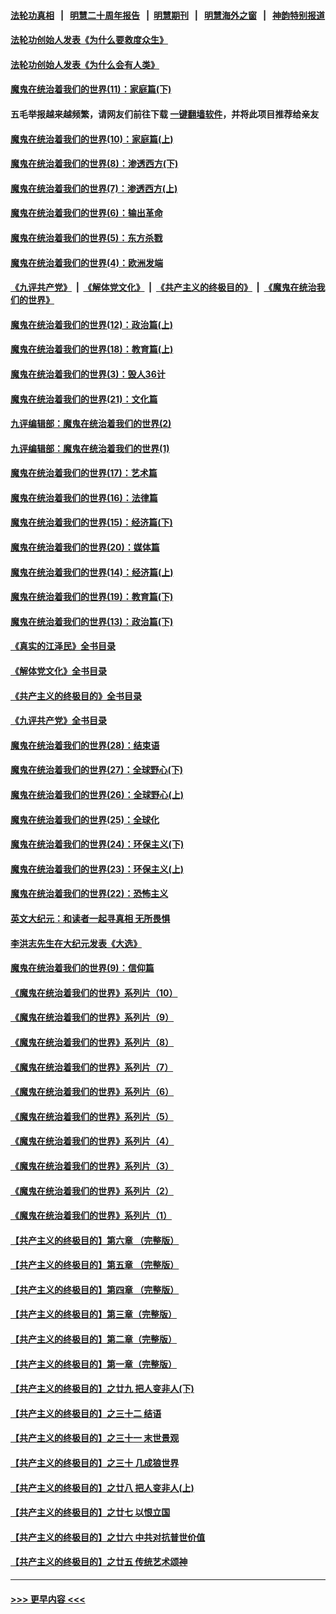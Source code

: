 #### [法轮功真相](https://github.com/gfw-breaker/truth/blob/master/README.md?t=0) &nbsp;&nbsp;|&nbsp;&nbsp; [明慧二十周年报告](https://github.com/gfw-breaker/mh-reports/blob/master/README.md?t=0) &nbsp;&nbsp;|&nbsp;&nbsp;[明慧期刊](https://github.com/gfw-breaker/mh-qikan) &nbsp;&nbsp;|&nbsp;&nbsp; [明慧海外之窗](https://github.com/gfw-breaker/mh-news/blob/master/README.md?t=0) &nbsp;&nbsp;|&nbsp;&nbsp; [神韵特别报道](https://github.com/gfw-breaker/mh-news/blob/master/shenyun.md?t=0)
#### [法轮功创始人发表《为什么要救度众生》](../pages/nsc422/n13975246.md?t=06060343) 
#### [法轮功创始人发表《为什么会有人类》](../pages/nsc422/n13912117.md?t=06060343) 
#### [魔鬼在统治着我们的世界(11)：家庭篇(下)](../pages/nsc422/n10440961.md?t=06060343) 
#### 五毛举报越来越频繁，请网友们前往下载 [一键翻墙软件](https://github.com/gfw-breaker/ssr-accounts)，并将此项目推荐给亲友
#### [魔鬼在统治着我们的世界(10)：家庭篇(上)](../pages/nsc422/n10435448.md?t=06060343) 
#### [魔鬼在统治着我们的世界(8)：渗透西方(下)](../pages/nsc422/n10429603.md?t=06060343) 
#### [魔鬼在统治着我们的世界(7)：渗透西方(上)](../pages/nsc422/n10426013.md?t=06060343) 
#### [魔鬼在统治着我们的世界(6)：输出革命](../pages/nsc422/n10421536.md?t=06060343) 
#### [魔鬼在统治着我们的世界(5)：东方杀戮](../pages/nsc422/n10417707.md?t=06060343) 
#### [魔鬼在统治着我们的世界(4)：欧洲发端](../pages/nsc422/n10414890.md?t=06060343) 
#### [《九评共产党》](https://github.com/begood0513/9ping.md/blob/master/README.md) &nbsp;|&nbsp; [《解体党文化》](../../../../jtdwh.md/blob/master/README.md)  &nbsp;|&nbsp; [《共产主义的终极目的》](../../../../gczydzjmd.md/blob/master/README.md) &nbsp;|&nbsp; [《魔鬼在统治我们的世界》](../../../../mgztzwmdsj.md/blob/master/README.md) 
#### [魔鬼在统治着我们的世界(12)：政治篇(上)](../pages/nsc422/n10444576.md?t=06060343) 
#### [魔鬼在统治着我们的世界(18)：教育篇(上)](../pages/nsc422/n10526970.md?t=06060343) 
#### [魔鬼在统治着我们的世界(3)：毁人36计](../pages/nsc422/n10411583.md?t=06060343) 
#### [魔鬼在统治着我们的世界(21)：文化篇](../pages/nsc422/n10597706.md?t=06060343) 
#### [九评编辑部：魔鬼在统治着我们的世界(2)](../pages/nsc422/n10410036.md?t=06060343) 
#### [九评编辑部：魔鬼在统治着我们的世界(1)](../pages/nsc422/n10406825.md?t=06060343) 
#### [魔鬼在统治着我们的世界(17)：艺术篇](../pages/nsc422/n10499093.md?t=06060343) 
#### [魔鬼在统治着我们的世界(16)：法律篇](../pages/nsc422/n10485969.md?t=06060343) 
#### [魔鬼在统治着我们的世界(15)：经济篇(下)](../pages/nsc422/n10469975.md?t=06060343) 
#### [魔鬼在统治着我们的世界(20)：媒体篇](../pages/nsc422/n10586579.md?t=06060343) 
#### [魔鬼在统治着我们的世界(14)：经济篇(上)](../pages/nsc422/n10457370.md?t=06060343) 
#### [魔鬼在统治着我们的世界(19)：教育篇(下)](../pages/nsc422/n10564808.md?t=06060343) 
#### [魔鬼在统治着我们的世界(13)：政治篇(下)](../pages/nsc422/n10448270.md?t=06060343) 
#### [《真实的江泽民》全书目录](../pages/nsc422/n13721399.md?t=06060343) 
#### [《解体党文化》全书目录](../pages/nsc422/n13721157.md?t=06060343) 
#### [《共产主义的终极目的》全书目录](../pages/nsc422/n13721048.md?t=06060343) 
#### [《九评共产党》全书目录](../pages/nsc422/n13708085.md?t=06060343) 
#### [魔鬼在统治着我们的世界(28)：结束语](../pages/nsc422/n10936246.md?t=06060343) 
#### [魔鬼在统治着我们的世界(27)：全球野心(下)](../pages/nsc422/n10928319.md?t=06060343) 
#### [魔鬼在统治着我们的世界(26)：全球野心(上)](../pages/nsc422/n10900318.md?t=06060343) 
#### [魔鬼在统治着我们的世界(25)：全球化](../pages/nsc422/n10788205.md?t=06060343) 
#### [魔鬼在统治着我们的世界(24)：环保主义(下)](../pages/nsc422/n10695307.md?t=06060343) 
#### [魔鬼在统治着我们的世界(23)：环保主义(上)](../pages/nsc422/n10688613.md?t=06060343) 
#### [魔鬼在统治着我们的世界(22)：恐怖主义](../pages/nsc422/n10614727.md?t=06060343) 
#### [英文大纪元：和读者一起寻真相 无所畏惧](../pages/nsc422/n12542027.md?t=06060343) 
#### [李洪志先生在大纪元发表《大选》](../pages/nsc422/n12534746.md?t=06060343) 
#### [魔鬼在统治着我们的世界(9)：信仰篇](../pages/nsc422/n10432159.md?t=06060343) 
#### [《魔鬼在统治着我们的世界》系列片（10）](../pages/nsc422/n12292670.md?t=06060343) 
#### [《魔鬼在统治着我们的世界》系列片（9）](../pages/nsc422/n12290859.md?t=06060343) 
#### [《魔鬼在统治着我们的世界》系列片（8）](../pages/nsc422/n12287445.md?t=06060343) 
#### [《魔鬼在统治着我们的世界》系列片（7）](../pages/nsc422/n12283425.md?t=06060343) 
#### [《魔鬼在统治着我们的世界》系列片（6）](../pages/nsc422/n12282314.md?t=06060343) 
#### [《魔鬼在统治着我们的世界》系列片（5）](../pages/nsc422/n12281419.md?t=06060343) 
#### [《魔鬼在统治着我们的世界》系列片（4）](../pages/nsc422/n12274024.md?t=06060343) 
#### [《魔鬼在统治着我们的世界》系列片（3）](../pages/nsc422/n12271322.md?t=06060343) 
#### [《魔鬼在统治着我们的世界》系列片（2）](../pages/nsc422/n12269049.md?t=06060343) 
#### [《魔鬼在统治着我们的世界》系列片（1）](../pages/nsc422/n12267575.md?t=06060343) 
#### [【共产主义的终极目的】第六章 （完整版）](../pages/nsc422/n11428913.md?t=06060343) 
#### [【共产主义的终极目的】第五章 （完整版）](../pages/nsc422/n11428912.md?t=06060343) 
#### [【共产主义的终极目的】第四章 （完整版）](../pages/nsc422/n11428907.md?t=06060343) 
#### [【共产主义的终极目的】第三章（完整版）](../pages/nsc422/n11428848.md?t=06060343) 
#### [【共产主义的终极目的】第二章（完整版）](../pages/nsc422/n11428831.md?t=06060343) 
#### [【共产主义的终极目的】第一章（完整版）](../pages/nsc422/n11417651.md?t=06060343) 
#### [【共产主义的终极目的】之廿九 把人变非人(下)](../pages/nsc422/n11344140.md?t=06060343) 
#### [【共产主义的终极目的】之三十二 结语](../pages/nsc422/n11360535.md?t=06060343) 
#### [【共产主义的终极目的】之三十一 末世景观](../pages/nsc422/n11351129.md?t=06060343) 
#### [【共产主义的终极目的】之三十 几成狼世界](../pages/nsc422/n11348280.md?t=06060343) 
#### [【共产主义的终极目的】之廿八 把人变非人(上)](../pages/nsc422/n11340492.md?t=06060343) 
#### [【共产主义的终极目的】之廿七 以恨立国](../pages/nsc422/n11336944.md?t=06060343) 
#### [【共产主义的终极目的】之廿六 中共对抗普世价值](../pages/nsc422/n11324785.md?t=06060343) 
#### [【共产主义的终极目的】之廿五 传统艺术颂神](../pages/nsc422/n11296396.md?t=06060343) 

----
#### [ >>> 更早内容 <<< ](../indexes/nsc422-earlier.md)
